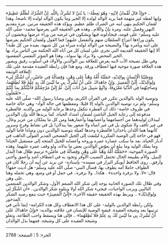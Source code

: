 ------------------------------------------------------------------------

«وَإِذْ قالَ لُقْمانُ لِابْنِهِ- وَهُوَ يَعِظُهُ-: يا بُنَيَّ لا تُشْرِكْ بِاللَّهِ. إِنَّ الشِّرْكَ لَظُلْمٌ
عَظِيمٌ» ..  
وإنها لعظة غير متهمة فما يريد الوالد لولده إلا الخير وما يكون الوالد
لولده إلا ناصحا. وهذا لقمان الحكيم ينهى ابنه عن الشرك ظلم عظيم. ويؤكد
هذه الحقيقة مرتين. مرة بتقديم النهي وفصل علته. ومرة بإنّ واللام.. وهذه هي
الحقيقة التي يعرضها محمد- صلّى الله عليه وسلّم- على قومه، فيجادلونه فيها
ويشكون في غرضه من وراء عرضها ويخشون أن يكون وراءها انتزاع السلطان منهم
والتفضل عليهم! فما القول ولقمان الحكيم يعرضها على ابنه ويأمره بها؟
والنصيحة من الوالد لولده مبرأة من كل شبهة، بعيدة من كل ظنة؟ ألا إنها
الحقيقة القديمة التي تجري على لسان كل من آتاه الله الحكمة من الناس يراد
بها الخير المحض، ولا يراد بها سواه.. وهذا هو المؤثر النفسي المقصود.  
وفي ظل نصيحة الأب لابنه يعرض للعلاقة بين الوالدين والأولاد في أسلوب رقيق
ويصور هذه العلاقة صورة موحية فيها انعطاف ورقة. ومع هذا فإن رابطة العقيدة
مقدمة على تلك العلاقة الوثيقة:  
«وَوَصَّيْنَا الْإِنْسانَ بِوالِدَيْهِ، حَمَلَتْهُ أُمُّهُ وَهْناً عَلى وَهْنٍ، وَفِصالُهُ فِي عامَيْنِ، أَنِ
اشْكُرْ لِي وَلِوالِدَيْكَ، إِلَيَّ الْمَصِيرُ. وَإِنْ جاهَداكَ عَلى أَنْ تُشْرِكَ بِي ما لَيْسَ لَكَ بِهِ عِلْمٌ
فَلا تُطِعْهُما، وَصاحِبْهُما فِي الدُّنْيا مَعْرُوفاً، وَاتَّبِعْ سَبِيلَ مَنْ أَنابَ إِلَيَّ. ثُمَّ إِلَيَّ
مَرْجِعُكُمْ فَأُنَبِّئُكُمْ بِما كُنْتُمْ تَعْمَلُونَ» ..  
وتوصية الولد بالوالدين تتكرر في القرآن الكريم، وفي وصايا رسول الله- صلّى
الله عليه وسلّم- ولم ترد توصية الوالدين بالولد إلا قليلا. ومعظمها في حالة
الوأد- وهي حالة خاصة في ظروف خاصة- ذلك أن الفطرة تتكفل وحدها برعاية
الوليد من والديه. فالفطرة مدفوعة إلى رعاية الجيل الناشئ لضمان امتداد
الحياة، كما يريدها الله وإن الوالدين ليبذلان لوليدهما من أجسامهما
وأعصابهما وأعمارهما ومن كل ما يملكان من عزيز وغال، في غير تأفف ولا شكوى
بل في غير انتباه ولا شعور بما يبذلان! بل في نشاط وفرح وسرور كأنهما هما
اللذان يأخذان! فالفطرة وحدها كفيلة بتوصية الوالدين دون وصاة! فأما الوليد
فهو في حاجة إلى الوصية المكررة ليلتفت إلى الجيل المضحي المدبر المولّى
الذاهب في أدبار الحياة، بعد ما سكب عصارة عمره وروحه وأعصابه للجيل المتجه
إلى مستقبل الحياة! وما يملك الوليد وما يبلغ أن يعوّض الوالدين بعض ما
بذلاه، ولو وقف عمره عليهما. وهذه الصورة الموحية: «حَمَلَتْهُ أُمُّهُ وَهْناً عَلى وَهْنٍ
وَفِصالُهُ فِي عامَيْنِ» ترسم ظلال هذا البذل النبيل. والأم بطبيعة الحال تحتمل
النصيب الأوفر وتجود به في انعطاف أشد وأعمق وأحنى وأرفق.. روى الحافظ
أبوبكر البزار في مسنده- بإسناده- عن بريد عن أبيه أن رجلا كان في الطواف
حاملا أمه يطوف بها، فسأل النبي- صلّى الله عليه وسلّم- هل أديت حقها؟  
قال: «لا. ولا بزفرة واحدة» . هكذا.. ولا بزفرة.. في حمل أو في وضع، وهي
تحمله وهنا على وهن.  
وفي ظلال تلك الصورة الحانية يوجه إلى شكر الله المنعم الأول، وشكر
الوالدين المنعمين التاليين ويرتب الواجبات، فيجيء شكر الله أولا ويتلوه
شكر الوالدين.. «أَنِ اشْكُرْ لِي وَلِوالِدَيْكَ» .. ويربط بهذه الحقيقة حقيقة الآخرة:
«إِلَيَّ الْمَصِيرُ» حيث ينفع رصيد الشكر المذخور.  
ولكن رابطة الوالدين بالوليد- على كل هذا الانعطاف وكل هذه الكرامة- إنما
تأتي في ترتيبها بعد وشيجة العقيدة. فبقية الوصية للإنسان في علاقته
بوالديه: «وَإِنْ جاهَداكَ عَلى أَنْ تُشْرِكَ بِي ما لَيْسَ لَكَ بِهِ عِلْمٌ فَلا تُطِعْهُما» .. فإلى
هنا ويسقط واجب الطاعة، وتعلو وشيجة العقيدة على كل وشيجة. فمهما بذل
الوالدان

------------------------------------------------------------------------

الجزء: 5 ¦ الصفحة: 2788
